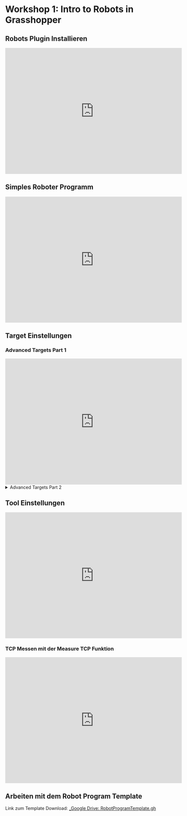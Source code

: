 # Workshop 1: Intro to Robots in Grasshopper

## Robots Plugin Installieren

<iframe width="560" height="400" src="https://www.youtube-nocookie.com/embed/HvhKfUXVUX0?si=8srpUkyynrcRQM0R" title="YouTube video player" frameborder="0" allow="accelerometer; autoplay; clipboard-write; encrypted-media; gyroscope; picture-in-picture; web-share" referrerpolicy="strict-origin-when-cross-origin" allowfullscreen></iframe>

## Simples Roboter Programm

<iframe width="560" height="400" src="https://www.youtube-nocookie.com/embed/EFxCMtcEIzg?si=X5qpBU9ZYPhS6w-8" title="YouTube video player" frameborder="0" allow="accelerometer; autoplay; clipboard-write; encrypted-media; gyroscope; picture-in-picture; web-share" referrerpolicy="strict-origin-when-cross-origin" allowfullscreen></iframe>

## Target Einstellungen

### Advanced Targets Part 1
<iframe width="560" height="400" src="https://www.youtube-nocookie.com/embed/3aKzrSs6FT4?si=bvi_ageU42Dhk86W" title="YouTube video player" frameborder="0" allow="accelerometer; autoplay; clipboard-write; encrypted-media; gyroscope; picture-in-picture; web-share" referrerpolicy="strict-origin-when-cross-origin" allowfullscreen></iframe>

<details>
<summary>Advanced Targets Part 2</summary>
### Advanced Targets Part 2
<iframe width="560" height="400" src="https://www.youtube-nocookie.com/embed/rSkkoWOUDGQ?si=3Xqjrm0ypenL9vw0" title="YouTube video player" frameborder="0" allow="accelerometer; autoplay; clipboard-write; encrypted-media; gyroscope; picture-in-picture; web-share" referrerpolicy="strict-origin-when-cross-origin" allowfullscreen></iframe>
</details>

## Tool Einstellungen

<iframe width="560" height="400" src="https://www.youtube-nocookie.com/embed/eyU2FsF7xf8?si=L1HK7TnyQi5uzq_W" title="YouTube video player" frameborder="0" allow="accelerometer; autoplay; clipboard-write; encrypted-media; gyroscope; picture-in-picture; web-share" referrerpolicy="strict-origin-when-cross-origin" allowfullscreen></iframe>

### TCP Messen mit der Measure TCP Funktion
<iframe width="560" height="400" src="https://www.youtube-nocookie.com/embed/kO-LFsmP7ts?si=qBToGeuMG52MxLuA" title="YouTube video player" frameborder="0" allow="accelerometer; autoplay; clipboard-write; encrypted-media; gyroscope; picture-in-picture; web-share" referrerpolicy="strict-origin-when-cross-origin" allowfullscreen></iframe>

## Arbeiten mit dem Robot Program Template

Link zum Template Download:
[_Google Drive: RobotProgramTemplate.gh](https://drive.google.com/open?id=1Qe0O8sHupKajERqh5FuaJeAeGAup07PJ&usp=drive_fs)


